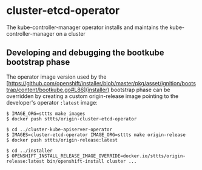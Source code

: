 # cluster-etcd-operator

The kube-controller-manager operator installs and maintains the kube-controller-manager on a cluster

## Developing and debugging the bootkube bootstrap phase

The operator image version used by the [https://github.com/openshift/installer/blob/master/pkg/asset/ignition/bootstrap/content/bootkube.go#L86](installer) bootstrap phase can be overridden by creating a custom origin-release image pointing to the developer's operator `:latest` image:

```
$ IMAGE_ORG=sttts make images
$ docker push sttts/origin-cluster-etcd-operator

$ cd ../cluster-kube-apiserver-operator
$ IMAGES=cluster-etcd-operator IMAGE_ORG=sttts make origin-release
$ docker push sttts/origin-release:latest

$ cd ../installer
$ OPENSHIFT_INSTALL_RELEASE_IMAGE_OVERRIDE=docker.io/sttts/origin-release:latest bin/openshift-install cluster ...
```
